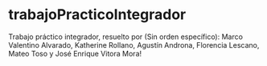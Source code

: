 # trabajoPracticoIntegrador
Trabajo práctico integrador, resuelto por (Sin orden específico): Marco Valentino Alvarado, Katherine Rollano, Agustín Androna, Florencia Lescano, Mateo Toso y José Enrique Vitora Mora!

